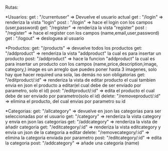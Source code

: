 Rutas:

*Usuarios:
get : "/currentuser" => Devuelve el usuario actual
get : "/login" => renderiza la vista "login"
post : "/login" => hace el login con los campos (user,password)
get: "/register" => renderiza la vista "register"
post : "/register" => hace el register con los campos (name,email,user,password)
get : "/logout" => desloguea al usuario

*Productos:
get: "/products" => devuelve todos los productos 
get: "/addproduct" => renderiza la vista "addproduct" la cual es para insertar un producto
post: "/addproduct" => hace la funcion "addproduct" la cual es para insertar un producto con los campos (name,price,description,image,
category,) image es un arreglo que puedes poner hasta 3 imagenes, solo hay que hacer required una sola, las demás no son obligatorias
get: "/editproduct/:id" => renderiza la vista de editar producto el cual tambien envia en json el producto a editar(el cual debe de ser enviado por parametro, solo el id)
post: "/editproduct/:id" => edita el producto el cual debe de ser enviado por parametro(solo el id)
delete: "/removeproduct/:id" => elimina el producto, del cual envias por parametro su id

*Categorias:
get: "/allcategory" => devuelve en json las categorias para ser seleccionadas por el usuario
get: "/category" => renderiza la vista category y envia en json las categorias
get: "/addcategory" => renderiza la vista de añadir categoria
get: "/editcategory/:id" => renderiza la vista editcategory y envia un json de la categoria a editar
delete: "/removecategory/:id" => elimina la categoria enviada por parametro
post: "/editcategory/:id" => edita la categoria 
post: "/addcategory" => añade una categoría (name) 